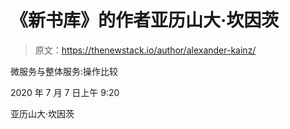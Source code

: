# 《新书库》的作者亚历山大·坎因茨

> 原文：<https://thenewstack.io/author/alexander-kainz/>

微服务与整体服务:操作比较

2020 年 7 月 7 日上午 9:20

亚历山大·坎因茨